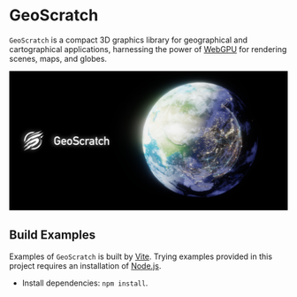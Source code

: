 # GeoScratch

`GeoScratch` is a compact 3D graphics library for geographical and cartographical applications, harnessing the power of [WebGPU](https://www.w3.org/TR/webgpu/) for rendering scenes, maps, and globes.

![Image text](https://github.com/YcSoku/GeoScratch/blob/main/DayDayDream.png)

## Build Examples
Examples of `GeoScratch` is built by [Vite](https://vitejs.dev/). Trying examples provided in this project
requires an installation of [Node.js](https://nodejs.org/en/).

- Install dependencies: `npm install`.